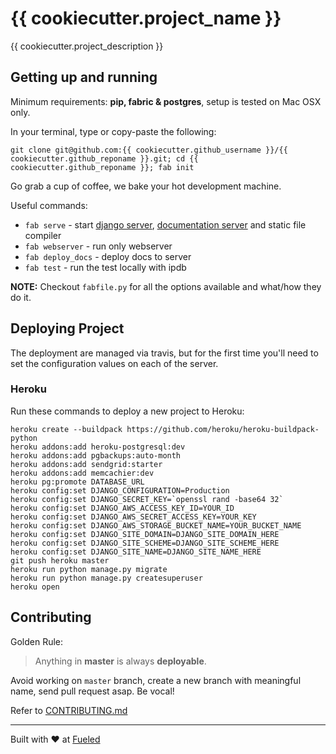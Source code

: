 {{ cookiecutter.project_name }}
==============================

{{ cookiecutter.project_description }}

## Getting up and running

Minimum requirements: **pip, fabric & postgres**, setup is tested on Mac OSX only.

In your terminal, type or copy-paste the following:
    
    git clone git@github.com:{{ cookiecutter.github_username }}/{{ cookiecutter.github_reponame }}.git; cd {{ cookiecutter.github_reponame }}; fab init

Go grab a cup of coffee, we bake your hot development machine.

Useful commands:

- `fab serve` - start [django server](http://localhost:8000/), [documentation server](http://localhost:8001/) and static file compiler
- `fab webserver` - run only webserver 
- `fab deploy_docs` - deploy docs to server
- `fab test` - run the test locally with ipdb

**NOTE:** Checkout `fabfile.py` for all the options available and what/how they do it.


## Deploying Project

The deployment are managed via travis, but for the first time you'll need to set the configuration values on each of the server.

### Heroku

Run these commands to deploy a new project to Heroku:

```
heroku create --buildpack https://github.com/heroku/heroku-buildpack-python
heroku addons:add heroku-postgresql:dev
heroku addons:add pgbackups:auto-month
heroku addons:add sendgrid:starter
heroku addons:add memcachier:dev
heroku pg:promote DATABASE_URL
heroku config:set DJANGO_CONFIGURATION=Production
heroku config:set DJANGO_SECRET_KEY=`openssl rand -base64 32`
heroku config:set DJANGO_AWS_ACCESS_KEY_ID=YOUR_ID
heroku config:set DJANGO_AWS_SECRET_ACCESS_KEY=YOUR_KEY
heroku config:set DJANGO_AWS_STORAGE_BUCKET_NAME=YOUR_BUCKET_NAME
heroku config:set DJANGO_SITE_DOMAIN=DJANGO_SITE_DOMAIN_HERE
heroku config:set DJANGO_SITE_SCHEME=DJANGO_SITE_SCHEME_HERE
heroku config:set DJANGO_SITE_NAME=DJANGO_SITE_NAME_HERE
git push heroku master
heroku run python manage.py migrate
heroku run python manage.py createsuperuser
heroku open
```


## Contributing

Golden Rule:

> Anything in **master** is always **deployable**.

Avoid working on `master` branch, create a new branch with meaningful name, send pull request asap. Be vocal!

Refer to [CONTRIBUTING.md][contributing]

[contributing]: http://github.com/{{cookiecutter.github_username}}/{{cookiecutter.github_reponame}}/tree/master/CONTRIBUTING.md

--------
Built with ♥ at [Fueled](http://fueled.com)
